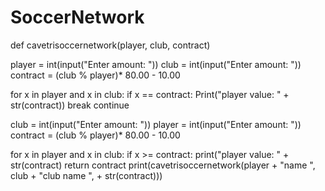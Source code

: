 # SoccerNetwork
def cavetrisoccernetwork(player, club, contract)

player = int(input("Enter amount: "))
club = int(input("Enter amount: "))
contract  = (club % player)* 80.00 - 10.00

for x in player and x in club:
 if x == contract:
 Print("player value: " + str(contract))
break
continue 

club = int(input("Enter amount: "))
player = int(input("Enter amount: "))
contract = (club % player)* 80.00 - 10.00

for x in player and x in club:
 if x >= contract:
 print("player value: " + str(contract)
return contract 
print(cavetrisoccernetwork(player + "name ", club + "club name ", + str(contract)))
